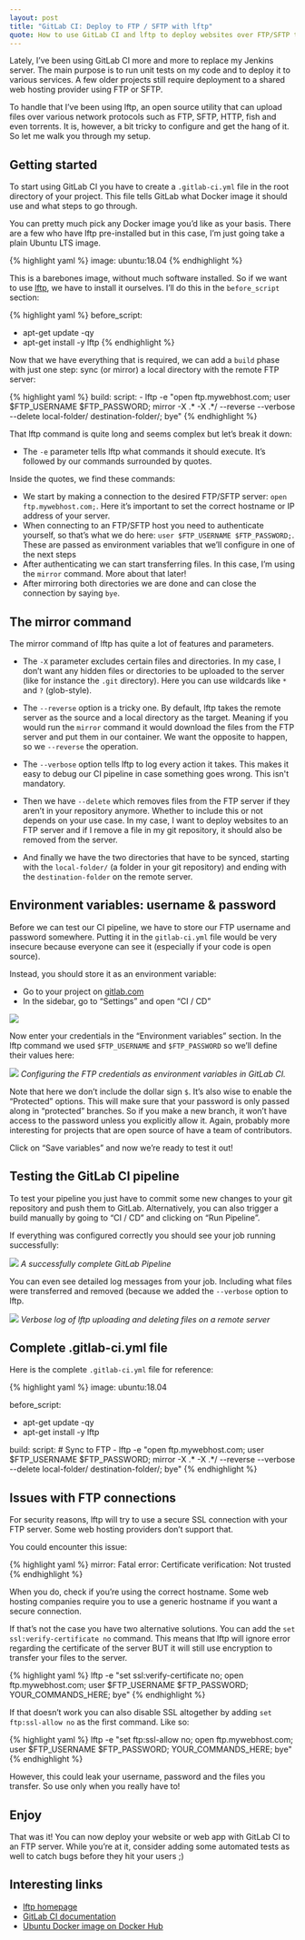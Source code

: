 ```yaml
---
layout: post
title: "GitLab CI: Deploy to FTP / SFTP with lftp"
quote: How to use GitLab CI and lftp to deploy websites over FTP/SFTP to your web hosting account.
---
```


Lately, I’ve been using GitLab CI more and more to replace my Jenkins server. The main purpose is to run unit tests on my code and to deploy it to various services. A few older projects still require deployment to a shared web hosting provider using FTP or SFTP.

To handle that I’ve been using lftp, an open source utility that can upload files over various network protocols such as FTP, SFTP, HTTP, fish and even torrents. It is, however, a bit tricky to configure and get the hang of it. So let me walk you through my setup.

<!--more-->

## Getting started

To start using GitLab CI you have to create a `.gitlab-ci.yml` file in the root directory of your project. This file tells GitLab what Docker image it should use and what steps to go through.

You can pretty much pick any Docker image you’d like as your basis. There are a few who have lftp pre-installed but in this case, I’m just going take a plain Ubuntu LTS image.

{% highlight yaml %}
image: ubuntu:18.04
{% endhighlight %}

This is a barebones image, without much software installed. So if we want to use [lftp](https://lftp.tech/), we have to install it ourselves. I’ll do this in the `before_script` section:

{% highlight yaml %}
before_script:
  - apt-get update -qy
  - apt-get install -y lftp
{% endhighlight %}

Now that we have everything that is required, we can add a `build` phase with just one step: sync (or mirror) a local directory with the remote FTP server:

{% highlight yaml %}
build:
  script:
    - lftp -e "open ftp.mywebhost.com; user $FTP_USERNAME $FTP_PASSWORD; mirror -X .* -X .*/ --reverse --verbose --delete local-folder/ destination-folder/; bye"
{% endhighlight %}

That lftp command is quite long and seems complex but let’s break it down:

* The `-e` parameter tells lftp what commands it should execute. It’s followed by our commands surrounded by quotes.

Inside the quotes, we find these commands:

* We start by making a connection to the desired FTP/SFTP server:  `open ftp.mywebhost.com;`. Here it’s important to set the correct hostname or IP address of your server.
* When connecting to an FTP/SFTP host you need to authenticate yourself, so that’s what we do here: `user $FTP_USERNAME $FTP_PASSWORD;`. These are passed as environment variables that we’ll configure in one of the next steps
* After authenticating we can start transferring files. In this case, I’m using the `mirror` command. More about that later!
* After mirroring both directories we are done and can close the connection by saying `bye`.

## The mirror command
The mirror command of lftp has quite a lot of features and parameters.

* The `-X` parameter excludes certain files and directories. In my case, I don’t want any hidden files or directories to be uploaded to the server (like for instance the `.git` directory). Here you can use wildcards like `*` and `?` (glob-style).

* The `--reverse` option is a tricky one. By default, lftp takes the remote server as the source and a local directory as the target. Meaning if you would run the `mirror` command it would download the files from the FTP server and put them in our container. We want the opposite to happen, so we `--reverse` the operation.

* The `--verbose` option tells lftp to log every action it takes. This makes it easy to debug our CI pipeline in case something goes wrong. This isn't mandatory.

* Then we have `--delete` which removes files from the FTP server if they aren’t in your repository anymore. Whether to include this or not depends on your use case. In my case, I want to deploy websites to an FTP server and if I remove a file in my git repository, it should also be removed from the server.

* And finally we have the two directories that have to be synced, starting with the `local-folder/` (a folder in your git repository) and ending with the `destination-folder` on the remote server.

## Environment variables: username & password
Before we can test our CI pipeline, we have to store our FTP username and password somewhere. Putting it in the `gitlab-ci.yml` file would be very insecure because everyone can see it (especially if your code is open source).

Instead, you should store it as an environment variable:

* Go to your project on [gitlab.com](https://www.gitlab.com/)
* In the sidebar, go to “Settings” and open “CI / CD”

![](/uploads/2019-04-gitlab-ci-lftp/gitlab-ci-settings.png)

Now enter your credentials in the “Environment variables” section. In the lftp command we used `$FTP_USERNAME` and `$FTP_PASSWORD` so we’ll define their values here:

![](/uploads/2019-04-gitlab-ci-lftp/environment-variables.png)
*Configuring the FTP credentials as environment variables in GitLab CI.*

Note that here we don’t include the dollar sign `$`. It’s also wise to enable the “Protected” options. This will make sure that your password is only passed along in “protected” branches. So if you make a new branch, it won’t have access to the password unless you explicitly allow it. Again, probably more interesting for projects that are open source of have a team of contributors.

Click on “Save variables” and now we’re ready to test it out!

## Testing the GitLab CI pipeline
To test your pipeline you just have to commit some new changes to your git repository and push them to GitLab. Alternatively, you can also trigger a build manually by going to “CI / CD” and clicking on “Run Pipeline”.

If everything was configured correctly you should see your job running successfully:

![](/uploads/2019-04-gitlab-ci-lftp/gitlab-pipeline-success.png)
*A successfully complete GitLab Pipeline*

You can even see detailed log messages from your job. Including what files were transferred and removed (because we added the `--verbose` option to lftp.

![](/uploads/2019-04-gitlab-ci-lftp/gitlab-pipeline-log.png)
*Verbose log of lftp uploading and deleting files on a remote server*


## Complete .gitlab-ci.yml file
Here is the complete `.gitlab-ci.yml` file for reference:

{% highlight yaml %}
image: ubuntu:18.04

before_script:
  - apt-get update -qy
  - apt-get install -y lftp

build:
  script:
    # Sync to FTP
    - lftp -e "open ftp.mywebhost.com; user $FTP_USERNAME $FTP_PASSWORD; mirror -X .* -X .*/ --reverse --verbose --delete local-folder/ destination-folder/; bye"
{% endhighlight %}


## Issues with FTP connections
For security reasons, lftp will try to use a secure SSL connection with your FTP server. Some web hosting providers don’t support that.

You could encounter this issue:

{% highlight yaml %}
mirror: Fatal error: Certificate verification: Not trusted
{% endhighlight %}

When you do, check if you’re using the correct hostname. Some web hosting companies require you to use a generic hostname if you want a secure connection.

If that’s not the case you have two alternative solutions. You can add the `set ssl:verify-certificate no` command. This means that lftp will ignore error regarding the certificate of the server BUT it will still use encryption to transfer your files to the server.

{% highlight yaml %}
lftp -e "set ssl:verify-certificate no; open ftp.mywebhost.com; user $FTP_USERNAME $FTP_PASSWORD; YOUR_COMMANDS_HERE; bye"
{% endhighlight %} 

If that doesn’t work you can also disable SSL altogether by adding `set ftp:ssl-allow no` as the first command. Like so:

{% highlight yaml %}
lftp -e "set ftp:ssl-allow no; open ftp.mywebhost.com; user $FTP_USERNAME $FTP_PASSWORD; YOUR_COMMANDS_HERE; bye"
{% endhighlight %}

However, this could leak your username, password and the files you transfer. So use only when you really have to!

## Enjoy
That was it! You can now deploy your website or web app with GitLab CI to an FTP server. While you’re at it, consider adding some automated tests as well to catch bugs before they hit your users ;) 

## Interesting links
* [lftp homepage](https://lftp.tech/)
* [GitLab CI documentation](https://docs.gitlab.com/ee/ci/)
* [Ubuntu Docker image on Docker Hub](https://hub.docker.com/_/ubuntu)